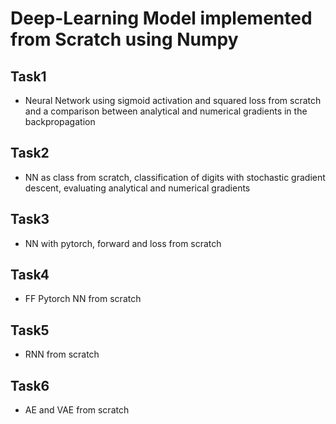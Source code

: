 # Deep-Learning Model implemented from Scratch using Numpy
## Task1
- Neural Network using sigmoid activation and squared loss from scratch and a comparison between analytical and numerical gradients in the backpropagation
## Task2
- NN as class from scratch, classification of digits with stochastic gradient descent, evaluating analytical and numerical gradients
## Task3
- NN with pytorch, forward and loss from scratch
## Task4
- FF Pytorch NN from scratch
## Task5
- RNN from scratch
## Task6
- AE and VAE from scratch
